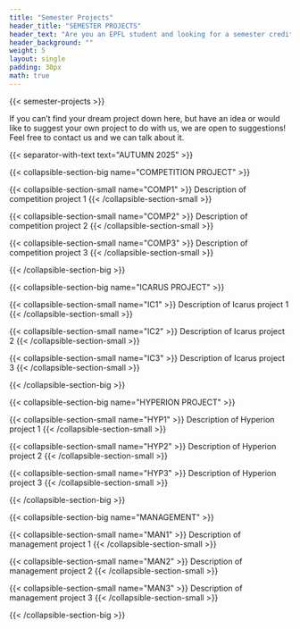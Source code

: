 ```yaml
---
title: "Semester Projects"
header_title: "SEMESTER PROJECTS"
header_text: "Are you an EPFL student and looking for a semester credited, Bachelors or Masters Project ? Look no further! We have something for you!"
header_background: ""
weight: 5
layout: single
padding: 30px
math: true
---
```

<link rel="stylesheet" href="{{ $styles.Permalink }}" media="screen">

{{< semester-projects >}}

If you can’t find your dream project down here, but have an idea or would like to suggest your own project to do with us, we are open to suggestions! Feel free to contact us and we can talk about it.

{{< separator-with-text text="AUTUMN 2025" >}}


{{< collapsible-section-big name="COMPETITION PROJECT" >}}

{{< collapsible-section-small name="COMP1" >}}
Description of competition project 1
{{< /collapsible-section-small >}}

{{< collapsible-section-small name="COMP2" >}}
Description of competition project 2
{{< /collapsible-section-small >}}

{{< collapsible-section-small name="COMP3" >}}
Description of competition project 3
{{< /collapsible-section-small >}}

{{< /collapsible-section-big >}}

{{< collapsible-section-big name="ICARUS PROJECT" >}}

{{< collapsible-section-small name="IC1" >}}
Description of Icarus project 1
{{< /collapsible-section-small >}}

{{< collapsible-section-small name="IC2" >}}
Description of Icarus project 2
{{< /collapsible-section-small >}}

{{< collapsible-section-small name="IC3" >}}
Description of Icarus project 3
{{< /collapsible-section-small >}}

{{< /collapsible-section-big >}}

{{< collapsible-section-big name="HYPERION PROJECT" >}}

{{< collapsible-section-small name="HYP1" >}}
Description of Hyperion project 1
{{< /collapsible-section-small >}}

{{< collapsible-section-small name="HYP2" >}}
Description of Hyperion project 2
{{< /collapsible-section-small >}}

{{< collapsible-section-small name="HYP3" >}}
Description of Hyperion project 3
{{< /collapsible-section-small >}}

{{< /collapsible-section-big >}}

{{< collapsible-section-big name="MANAGEMENT" >}}

{{< collapsible-section-small name="MAN1" >}}
Description of management project 1
{{< /collapsible-section-small >}}

{{< collapsible-section-small name="MAN2" >}}
Description of management project 2
{{< /collapsible-section-small >}}

{{< collapsible-section-small name="MAN3" >}}
Description of management project 3
{{< /collapsible-section-small >}}

{{< /collapsible-section-big >}}
